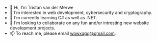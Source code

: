 - 👋 Hi, I’m Tristan van der Merwe
- 👀 I’m interested in web development, cybersecurity and cryptography.
- 🌱 I’m currently learning C# as well as .NET.
- 💞️ I’m looking to collaborate on any fun and/or intresting new website development projects.
- 📫 To reach me, please email wowxqqq@gmail.com.

<!---
Wowxqqqq/Wowxqqqq is a ✨ special ✨ repository because its `README.md` (this file) appears on your GitHub profile.
You can click the Preview link to take a look at your changes.
--->
